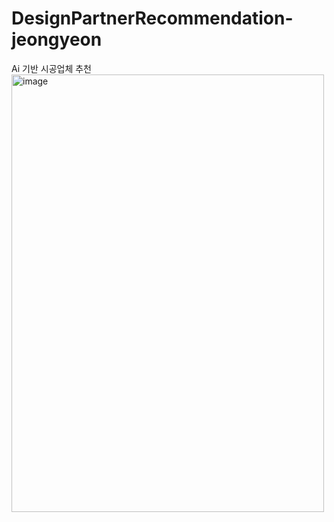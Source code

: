 # DesignPartnerRecommendation-jeongyeon
Ai 기반 시공업체 추천
<img width="500" height="700" alt="image" src="https://github.com/user-attachments/assets/346848a8-a386-4e2e-8339-32827c2e15ca" />
